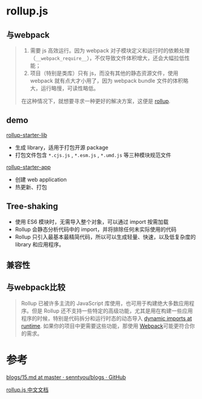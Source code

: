 # rollup.js

## 与webpack

> 1. 需要 js 高效运行。因为 webpack 对子模块定义和运行时的依赖处理（`__webpack_require__`），不仅导致文件体积增大，还会大幅拉低性能；
> 2. 项目（特别是类库）只有 js，而没有其他的静态资源文件，使用 webpack 就有点大才小用了，因为 webpack bundle 文件的体积略大，运行略慢，可读性略低。
> 
> 在这种情况下，就想要寻求一种更好的解决方案，这便是 [rollup](https://github.com/rollup/rollup).

## demo

 [rollup-starter-lib](https://github.com/rollup/rollup-starter-lib)

- 生成 library，适用于打包开源 package
- 打包文件包含 `*.cjs.js` ,  `*.esm.js` ,  `*.umd.js` 等三种模块规范文件

[rollup-starter-app](https://github.com/rollup/rollup-starter-app) 

- 创建 web application
- 热更新、打包

## Tree-shaking

- 使用 ES6 模块时，无需导入整个对象，可以通过 import 按需加载
- Rollup 会静态分析代码中的 import，并将排除任何未实际使用的代码
- Rollup 只引入最基本最精简代码，所以可以生成轻量、快速，以及低复杂度的 library 和应用程序。

## 兼容性

## 与webpack比较

> Rollup 已被许多主流的 JavaScript 库使用，也可用于构建绝大多数应用程序。但是 Rollup 还不支持一些特定的高级功能，尤其是用在构建一些应用程序的时候，特别是代码拆分和运行时态的动态导入 [dynamic imports at runtime](https://github.com/tc39/proposal-dynamic-import). 如果你的项目中更需要这些功能，那使用 [Webpack](https://webpack.js.org/)可能更符合你的需求。

# 参考

[blogs/15.md at master · senntyou/blogs · GitHub](https://github.com/senntyou/blogs/blob/master/web-advance/15.md)

[rollup.js 中文文档](https://www.rollupjs.com/)
